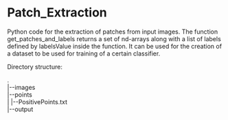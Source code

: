 # Patch_Extraction

Python code for the extraction of patches from input images.
The function get_patches_and_labels returns a set of nd-arrays along with a list of labels defined by labelsValue inside the function.
It can be used for the creation of a dataset to be used for training of a certain classifier.

Directory structure:

.  
|--images  
|--points  
|    |--PositivePoints.txt  
|--output


